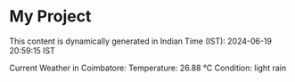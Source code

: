 # My Project

This content is dynamically generated in Indian Time (IST): 2024-06-19 20:59:15 IST


Current Weather in Coimbatore:
Temperature: 26.88 °C
Condition: light rain
